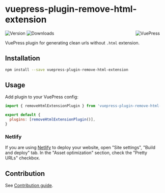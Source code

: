 # vuepress-plugin-remove-html-extension

<img src="https://avatars.githubusercontent.com/u/48539483?s=100" align="right" alt="VuePress" />

![Version](https://img.shields.io/npm/v/vuepress-plugin-remove-html-extension.svg)
![Downloads](https://img.shields.io/npm/dm/vuepress-plugin-remove-html-extension.svg)

VuePress plugin for generating clean urls without `.html` extension.

## Installation

```sh
npm install --save vuepress-plugin-remove-html-extension
```

## Usage

Add plugin to your VuePress config:

```js
import { removeHtmlExtensionPlugin } from 'vuepress-plugin-remove-html-extension'

export default {
  plugins: [removeHtmlExtensionPlugin()],
}
```

### Netlify

If you are using [Netlify](https://netlify.com) to deploy your website, open "Site settings", "Build and deploy" tab. In the "Asset optimization" section, check the "Pretty URLs" checkbox.

## Contribution

See [Contribution guide](https://github.com/azat-io/azat-io/blob/main/contributing.md).
